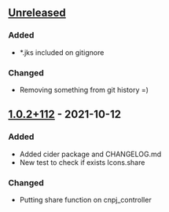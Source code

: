 ## [Unreleased]
### Added
- \*.jks included on gitignore

### Changed
- Removing something from git history =)

## [1.0.2+112] - 2021-10-12
### Added
- Added cider package and CHANGELOG.md
- New test to check if exists Icons.share

### Changed
- Putting share function on cnpj\_controller

[Unreleased]: https://github.com/wendreof/cnpj_company/compare/1.0.2+112...HEAD
[1.0.2+112]: https://github.com/wendreof/cnpj_company/releases/tag/1.0.2+112